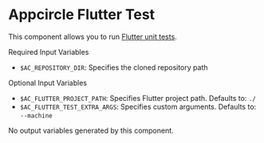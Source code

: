 # Appcircle Flutter Test

This component allows you to run [Flutter unit tests](https://flutter.dev/docs/cookbook/testing/unit/introduction#run-tests-in-a-terminal). 


Required Input Variables
- `$AC_REPOSITORY_DIR`: Specifies the cloned repository path

Optional Input Variables
- `$AC_FLUTTER_PROJECT_PATH`: Specifies Flutter project path. Defaults to: `./`
- `$AC_FLUTTER_TEST_EXTRA_ARGS`: Specifies custom arguments. Defaults to: `--machine`

No output variables generated by this component.